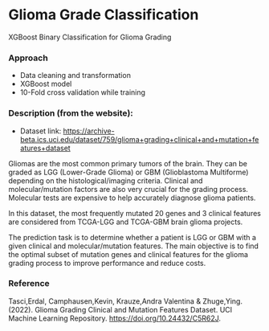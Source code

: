 # Glioma Grade Classification

XGBoost Binary Classification for Glioma Grading

### Approach
- Data cleaning and transformation
- XGBoost model
- 10-Fold cross validation while training 
### Description (from the website):

- Dataset link: https://archive-beta.ics.uci.edu/dataset/759/glioma+grading+clinical+and+mutation+features+dataset

Gliomas are the most common primary tumors of the brain. They can be graded as LGG (Lower-Grade Glioma) or GBM (Glioblastoma Multiforme) depending on the histological/imaging criteria. Clinical and molecular/mutation factors are also very crucial for the grading process. Molecular tests are expensive to help accurately diagnose glioma patients.  

In this dataset, the most frequently mutated 20 genes and 3 clinical features are considered from TCGA-LGG and TCGA-GBM brain glioma projects.

The prediction task is to determine whether a patient is LGG or GBM with a given clinical and molecular/mutation features. The main objective is to find the optimal subset of mutation genes and clinical features for the glioma grading process to improve performance and reduce costs.

### Reference
Tasci,Erdal, Camphausen,Kevin, Krauze,Andra Valentina & Zhuge,Ying. (2022). Glioma Grading Clinical and Mutation Features Dataset. UCI Machine Learning Repository. https://doi.org/10.24432/C5R62J.
